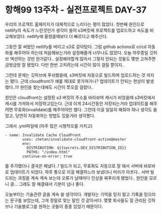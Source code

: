 # 항해99 13주차 - 실전프로젝트 DAY-37

우리의 프로젝트 홈페이지가 대체적으로 느리다는 평이 많았다.
첫번째 원인으로 netlify의 속도가 느린것인가 생각이 들어 s3버킷에 프로젝트를 업로드하고 속도를 비교해보았다. netlify에 올렸을때보다 더 빠르다고 해주신다.

그동안 잘 써왔던 netlify를 버리고 s3로 갈아탔다.
그럼 github actions로 ci/cd 자동화를 해주어야 하는데 처음해보는거라 설정해줄게 너무나도 많았다.
오늘 하루종일 깃허브 액션하는 것만 한거같다..
설정해야할게 많아서 그렇지 안되는 것들도 몇번 고쳐주면 금방금방 잘 됐었다. 다만 한번 고치려는데 시간이 많이 걸릴 뿐이지..

그런데 문제는 깃허브에 푸쉬했을때, s3버킷에 자동으로 빌드하여 업로드하는 것 까지는 됐다. 근데 cloudfront가 얘를 제대로 못가져가나? 업데이트가 안되는 현상이 발생했다..!!! 원인을 찾는데에도 시간이 쪼오끔 걸렸다..

원인은 cloudfront는 설정된 s3 버킷의 주소를 바라보며 캐시가 비었을때 s3버킷에서 캐시를 가져와서 저장하고있는다. 근데 이게 24시간동안 저장되는거라 업데이트를 해주려면 무효화(invalidate)를 해주어야만 했다. 그런데 이걸 일일히 해줘야 하나 생각도 들었고, 당연히 자동화하는 방법도 있을거라 생각했다.

그래서 .yml파일에 (아주 많은 시행착오를 거치고)

```
- name: Invalidate Cache CloudFront
        uses: chetan/invalidate-cloudfront-action@master
        env:
          DISTRIBUTION: ${{secrets.DEV_DISTRIBUTION_ID}}
          PATHS: "/index.html"
        continue-on-error: true
```

를 추가했더니 결국은 해냈다..! 빌드가 되고, 무효화도 자동으로 잘 돼서 서버에 바로바로 업데이트가 되었다. 하루 통으로 이걸 해결하느라 보냈더니 머리가 아프다.. 서버 빌드되는 과정을 계속 계속 보는데 오류가 날때마다 인상을 찌푸리게 됐었다.. 원인을 모르니 킁... 그래도 잘 해결돼서 기분이 넘나 좋다.

오늘부터는 기술관련 글을 계속 쓸 생각이다.
개발자는 기억을 믿지 말고 기록을 믿으라는 문구를 보았는데, 그게 정말로 맞는 말인 것 같아서다.
몇몇 회사들도 잘 관리된 깃허브나 기술블로그를 원하는 곳들이 종종 있었기 때문이다.
